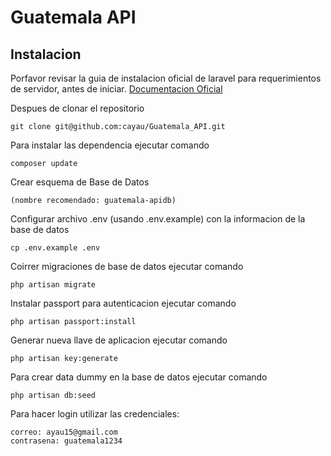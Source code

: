 # Guatemala API

## Instalacion

Porfavor revisar la guia de instalacion oficial de laravel para requerimientos de servidor, antes de iniciar. [Documentacion Oficial](https://laravel.com/docs/7.x/installation#installation)

Despues de clonar el repositorio
    
    git clone git@github.com:cayau/Guatemala_API.git

Para instalar las dependencia ejecutar comando
    
    composer update

Crear esquema de Base de Datos
    
    (nombre recomendado: guatemala-apidb)

Configurar archivo .env (usando .env.example) con la informacion de la base de datos
        
    cp .env.example .env

Coirrer migraciones de base de datos ejecutar comando
    
    php artisan migrate

Instalar passport para autenticacion ejecutar comando
    
    php artisan passport:install

Generar nueva llave de aplicacion ejecutar comando
    
    php artisan key:generate

Para crear data dummy en la base de datos ejecutar comando
    
    php artisan db:seed

Para hacer login utilizar las credenciales:
    
    correo: ayau15@gmail.com
    contrasena: guatemala1234
